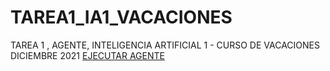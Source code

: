 # TAREA1_IA1_VACACIONES
TAREA 1 , AGENTE, INTELIGENCIA ARTIFICIAL 1 - CURSO DE VACACIONES DICIEMBRE 2021
[EJECUTAR AGENTE](https://rolando3281.github.io/TAREA1_IA1_VACACIONES/agent.html)